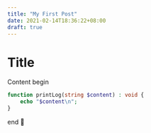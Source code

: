 ```yaml
---
title: "My First Post"
date: 2021-02-14T18:36:22+08:00
draft: true
---
```


# Title
Content begin
```php
function printLog(string $content) : void {
    echo "$content\n";
}
```
end :muscle:
